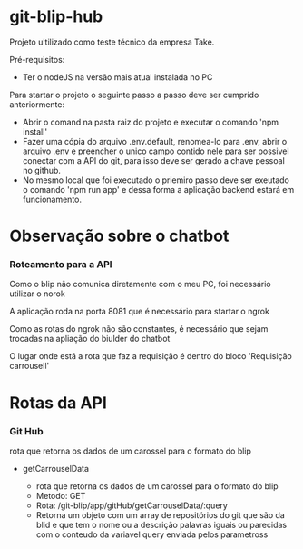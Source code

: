 # git-blip-hub

Projeto ultilizado como teste técnico da empresa Take.

Pré-requisitos:
- Ter o nodeJS na versão mais atual instalada no PC

Para startar o projeto o seguinte passo a passo deve ser cumprido anteriormente:

- Abrir o comand na pasta raiz do projeto e executar o comando 'npm install'
- Fazer uma cópia do arquivo .env.default, renomea-lo para .env, abrir o arquivo .env e preencher o unico campo contido nele para ser possivel conectar com a API do git, para isso deve ser gerado a chave pessoal no github.
- No mesmo local que foi executado o priemiro passo deve ser exeutado o comando 'npm run app' e dessa forma a aplicação backend estará em funcionamento.

<h1>Observação sobre o chatbot</h1>
<h3>Roteamento para a API</h3>

<p>Como o blip não comunica diretamente com o meu PC, foi necessário utilizar o norok</p>
<p>A aplicação roda na porta 8081 que é necessário para startar o ngrok</p>
<p>Como as rotas do ngrok não são constantes, é necessário que sejam trocadas na apliação do biulder do chatbot</p>
<p>O lugar onde está a rota que faz a requisição é dentro do bloco 'Requisição carrousell'</p>

<h1>Rotas da API</h1>

<h3>Git Hub</h3>
<p>rota que retorna os dados de um carossel para o formato do blip</p>

<ul>
    <li>getCarrouselData</li>
        <ul>
            <li>rota que retorna os dados de um carossel para o formato do blip</li>
            <li>Metodo: GET</li>
            <li>Rota: /git-blip/app/gitHub/getCarrouselData/:query</li>
            <li>Retorna um objeto com um array de repositórios do git que são da blid e que tem o nome ou a descrição palavras iguais ou parecidas com o conteudo da variavel query enviada pelos parametross</li>
        </ul>
</ul>
